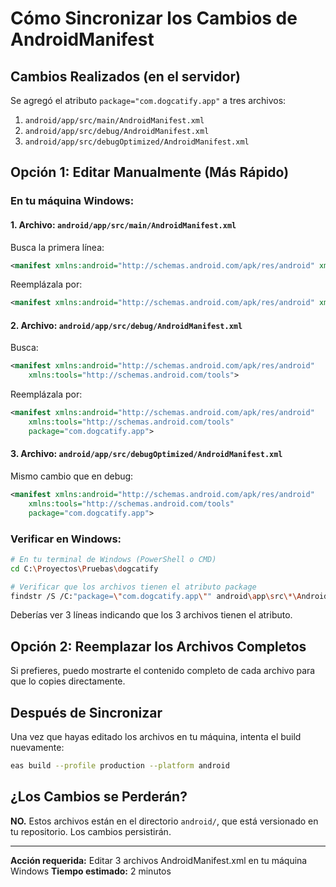 # Cómo Sincronizar los Cambios de AndroidManifest

## Cambios Realizados (en el servidor)

Se agregó el atributo `package="com.dogcatify.app"` a tres archivos:

1. `android/app/src/main/AndroidManifest.xml`
2. `android/app/src/debug/AndroidManifest.xml`
3. `android/app/src/debugOptimized/AndroidManifest.xml`

## Opción 1: Editar Manualmente (Más Rápido)

### En tu máquina Windows:

#### 1. Archivo: `android/app/src/main/AndroidManifest.xml`

Busca la primera línea:
```xml
<manifest xmlns:android="http://schemas.android.com/apk/res/android" xmlns:tools="http://schemas.android.com/tools">
```

Reemplázala por:
```xml
<manifest xmlns:android="http://schemas.android.com/apk/res/android" xmlns:tools="http://schemas.android.com/tools" package="com.dogcatify.app">
```

#### 2. Archivo: `android/app/src/debug/AndroidManifest.xml`

Busca:
```xml
<manifest xmlns:android="http://schemas.android.com/apk/res/android"
    xmlns:tools="http://schemas.android.com/tools">
```

Reemplázala por:
```xml
<manifest xmlns:android="http://schemas.android.com/apk/res/android"
    xmlns:tools="http://schemas.android.com/tools"
    package="com.dogcatify.app">
```

#### 3. Archivo: `android/app/src/debugOptimized/AndroidManifest.xml`

Mismo cambio que en debug:
```xml
<manifest xmlns:android="http://schemas.android.com/apk/res/android"
    xmlns:tools="http://schemas.android.com/tools"
    package="com.dogcatify.app">
```

### Verificar en Windows:

```bash
# En tu terminal de Windows (PowerShell o CMD)
cd C:\Proyectos\Pruebas\dogcatify

# Verificar que los archivos tienen el atributo package
findstr /S /C:"package=\"com.dogcatify.app\"" android\app\src\*\AndroidManifest.xml
```

Deberías ver 3 líneas indicando que los 3 archivos tienen el atributo.

## Opción 2: Reemplazar los Archivos Completos

Si prefieres, puedo mostrarte el contenido completo de cada archivo para que lo copies directamente.

## Después de Sincronizar

Una vez que hayas editado los archivos en tu máquina, intenta el build nuevamente:

```bash
eas build --profile production --platform android
```

## ¿Los Cambios se Perderán?

**NO.** Estos archivos están en el directorio `android/`, que está versionado en tu repositorio. Los cambios persistirán.

---

**Acción requerida:** Editar 3 archivos AndroidManifest.xml en tu máquina Windows
**Tiempo estimado:** 2 minutos
